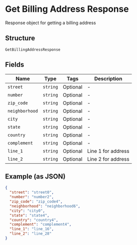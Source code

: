 
# Get Billing Address Response

Response object for getting a billing address

## Structure

`GetBillingAddressResponse`

## Fields

| Name | Type | Tags | Description |
|  --- | --- | --- | --- |
| `street` | `string` | Optional | - |
| `number` | `string` | Optional | - |
| `zip_code` | `string` | Optional | - |
| `neighborhood` | `string` | Optional | - |
| `city` | `string` | Optional | - |
| `state` | `string` | Optional | - |
| `country` | `string` | Optional | - |
| `complement` | `string` | Optional | - |
| `line_1` | `string` | Optional | Line 1 for address |
| `line_2` | `string` | Optional | Line 2 for address |

## Example (as JSON)

```json
{
  "street": "street0",
  "number": "number2",
  "zip_code": "zip_code4",
  "neighborhood": "neighborhood6",
  "city": "city0",
  "state": "state4",
  "country": "country4",
  "complement": "complement4",
  "line_1": "line_16",
  "line_2": "line_28"
}
```

